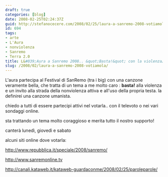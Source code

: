 ```yaml
---
draft: true
categories: [blog]
date: 2008-02-25T02:24:37Z
guid: http://stefanocecere.com/2008/02/25/laura-a-sanremo-2008-votiamola/
id: 694
tags:
- arte
- L'Aura
- nonviolenza
- Sanremo
- Terra 2.0
title: L&#039;Aura a Sanremo 2008.. &quot;Basta!&quot; con la violenza… votiamola!
slug: /2008/02/laura-a-sanremo-2008-votiamola/
---
```


L'aura partecipa al Festival di SanRemo (tra i big) con una canzone veramente bella, che tratta di un tema a me molto caro : **basta!** alla violenza e un invito alla strada della nonviolenza attiva e all'uso della propria testa. la definirei una canzone umanista.

chiedo a tutti di essere partecipi attivi nel votarla.. con il televoto o nei vari sondaggi online.
  
sta trattando un tema molto coraggioso e merita tutto il nostro supporto!

canterà lunedì, giovedì e sabato

alcuni siti online dove votarla:

<http://www.repubblica.it/speciale/2008/sanremo/>
  
<http://www.sanremonline.tv>
  
<http://canali.kataweb.it/kataweb-guardaconme/2008/02/25/paroleparole/>